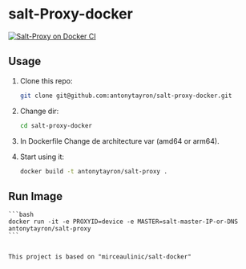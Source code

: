 salt-Proxy-docker
===========

[![Salt-Proxy on Docker CI](https://github.com/antonytayron/salt-proxy-docker/actions/workflows/docker-image.yml/badge.svg?branch=main)](https://github.com/antonytayron/salt-proxy-docker/actions/workflows/docker-image.yml)

Usage
-----

1. Clone this repo:
  
    ```bash
    git clone git@github.com:antonytayron/salt-proxy-docker.git
    ```

2. Change dir:

    ```bash
    cd salt-proxy-docker
    ```

3. In Dockerfile Change de architecture var (amd64 or arm64).

4. Start using it:

    ```bash
    docker build -t antonytayron/salt-proxy .
    ```


Run Image
-----

    ```bash
    docker run -it -e PROXYID=device -e MASTER=salt-master-IP-or-DNS antonytayron/salt-proxy
    ```

~~~~~~~~~~

This project is based on "mirceaulinic/salt-docker"
